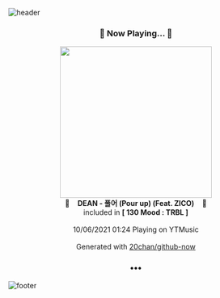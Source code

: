 ![header](https://capsule-render.vercel.app/api?type=wave&height=170&section=header&text=Hi.%20I'm%20SHIFT&fontColor=090707&fontAlignX=45&fontAlignY=65&fontSize=100)

<h3 align="center">🎵 Now Playing... 🎵</h3>
<p align="center">
  <a href="https://music.youtube.com/watch?v=RQ_cixrcXZ0">
    <img width="300" src="https://lh3.googleusercontent.com/-aB03JZvL8GfZ9gKAbMl6GvMKK43f6-ICu8EX2Pi7gB6s3L73SVzrAjeu3p0iEzmt6Lzi9jKo3NDa3P_">
  </a>
  <br>
  🎵&nbsp&nbsp&nbsp <b>DEAN - 풀어 (Pour up) (Feat. ZICO)</b> &nbsp&nbsp&nbsp🎵
  <br>
  included in <b>[ 130 Mood : TRBL ]</b>
  
  <br />
  <br />
  10/06/2021 01:24 Playing on YTMusic
  <br />
  <br />
  Generated with <a href="https://github.com/20chan/github-now">20chan/github-now</a>
</p>

<h3 align="center">•••</h3>

![footer](https://capsule-render.vercel.app/api?type=wave&height=150&section=footer)
